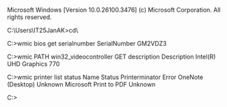 Microsoft Windows [Version 10.0.26100.3476]
(c) Microsoft Corporation. All rights reserved.

C:\Users\IT25JanAK>cd\

C:\>wmic bios get serialnumber
SerialNumber
GM2VDZ3


C:\>wmic PATH win32_videocontroller GET description
Description
Intel(R) UHD Graphics 770


C:\>wmic printer list status
Name                    Status
Printerminator          Error
OneNote (Desktop)       Unknown
Microsoft Print to PDF  Unknown


C:\>






